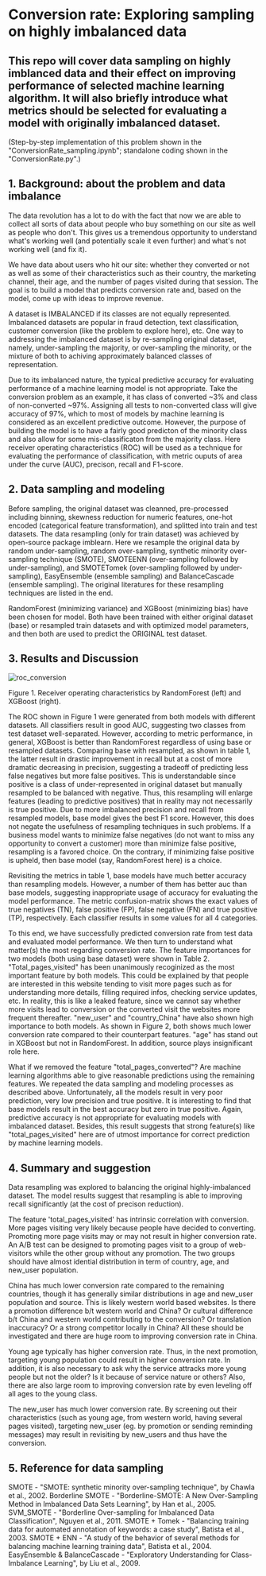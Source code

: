 # Conversion rate: Exploring sampling on highly imbalanced data
## This repo will cover data sampling on highly imblanced data and their effect on improving performance of selected machine learning algorithm. It will also briefly introduce what metrics should be selected for evaluating a model with originally imbalanced dataset.

(Step-by-step implementation of this problem shown in the "ConversionRate_sampling.ipynb"; standalone coding shown in the "ConversionRate.py".)

## 1. Background: about the problem and data imbalance
  The data revolution has a lot to do with the fact that now we are able to collect all sorts of data about people who buy something on our site as well as people who don't. This gives us a tremendous opportunity to understand what's working well (and potentially scale it even further) and what's not working well (and fix it).
  
  We have data about users who hit our site: whether they converted or not as well as some of their characteristics such as their country, the marketing channel, their age, and the number of pages visited during that session. The goal is to build a model that predicts conversion rate and, based on the model, come up with ideas to improve revenue.
  
  A dataset is IMBALANCED if its classes are not equally represented. Imbalanced datasets are popular in fraud detection, text classification, customer conversion (like the problem to explore here), etc. One way to addressing the imbalanced dataset is by re-sampling original dataset, namely, under-sampling the majority, or over-sampling the minority, or the mixture of both to achiving approximately balanced classes of representation. 
  
  Due to its imbalanced nature, the typical predictive accuracy for evaluating performance of a machine learning model is not appropriate. Take the conversion problem as an example, it has class of converted ~3% and class of non-converted ~97%. Assigning all tests to non-converted class will give accuracy of 97%, which to most of models by machine learning is considered as an excellent predictive outcome. However, the purpose of building the model is to have a fairly good predicton of the minority class and also allow for some mis-classificaton from the majority class. Here receiver operating characteristics (ROC) will be used as a technique for evaluating the performance of classification, with metric ouputs of area under the curve (AUC), precison, recall and F1-score.

## 2. Data sampling and modeling
  Before sampling, the original dataset was cleanned, pre-processed including binning, skewness reduction for numeric features, one-hot encoded (categorical feature transformation), and splitted into train and test datasets. The data resampling (only for train dataset) was achieved by open-source package imblearn. Here we resample the original data by random under-sampling, random over-sampling, synthetic minority over-sampling technique (SMOTE), SMOTEENN (over-sampling followed by under-sampling), and SMOTETomek (over-sampling followed by under-sampling), EasyEnsemble (ensemble sampling) and BalanceCascade (ensemble sampling). The original literatures for these resampling techniques are listed in the end.

  RandomForest (minimizing variance) and XGBoost (minimizing bias) have been chosen for model. Both have been trained with either original dataset (base) or resampled train datasets and with optimized model parameters, and then both are used to predict the ORIGINAL test dataset. 

## 3. Results and Discussion

![roc_conversion](https://user-images.githubusercontent.com/34787111/45992613-b19b0780-c03f-11e8-80d8-04a1d45be8c4.png)

Figure 1. Receiver operating characteristics by RandomForest (left) and XGBoost (right).

  The ROC shown in Figure 1 were generated from both models with different datasets. All classifiers result in good AUC, suggesting two classes from test dataset well-separated. However, according to metric performance, in general, XGBoost is better than RandomForest regardless of using base or resampled datasets. Comparing base with resampled, as shown in table 1, the latter result in drastic improvement in recall but at a cost of more dramatic decreasing in precision, suggesting a tradeoff of predicting less false negatives but more false positives. This is understandable since positive is a class of under-represented in original dataset but manually resampled to be balanced with negative. Thus, this resampling will enlarge features (leading to predictive positives) that in reality may not necessarily is true positive. Due to more imbalanced precision and recall from resampled models, base model gives the best F1 score. However, this does not negate the usefulness of resampling techniques in such problems. If a business model wants to minimize false negatives (do not want to miss any opportunity to convert a customer) more than minimize false positive, resampling is a favored choice. On the contrary, if minimizing false positive is upheld, then base model (say, RandomForest here) is a choice.
  
  Revisiting the metrics in table 1, base models have much better accuracy than resampling models. However, a number of them has better auc than base models, suggesting inappropriate usage of accuracy for evaluating the model performance. The metric confusion-matrix shows the exact values of true negatives (TN), false positive (FP), false negative (FN) and true positive (TP), respectively. Each classifier results in some values for all 4 categories.
  
  To this end, we have successfully predicted conversion rate from test data and evaluated model performance. We then turn to understand what matter(s) the most regarding conversion rate. The feature importances for two models (both using base dataset) were shown in Table 2. "Total_pages_visited" has been unanimously recoginized as the most important feature by both models. This could be explained by that people are interested in this website tending to visit more pages such as for understanding more details, filling required infos, checking service updates, etc. In reality, this is like a leaked feature, since we cannot say whether more visits lead to conversion or the converted visit the websites more frequent thereafter. "new_user" and "country_China" have also shown high importance to both models. As shown in Figure 2, both shows much lower conversion rate compared to their counterpart features. "age" has stand out in XGBoost but not in RandomForest. In addition, source plays insignificant role here.
  
  What if we removed the feature "total_pages_converted"? Are machine learning algorithms able to give reasonable predictions using the remaining features. We repeated the data sampling and modeling processes as described above. Unfortunately, all the models result in very poor prediction, very low precision and true positive. It is interesting to find that base models result in the best accuracy but zero in true positive. Again, predictive accuracy is not appropriate for evaluating models with imbalanced dataset. Besides, this result suggests that strong feature(s) like "total_pages_visited" here are of utmost importance for correct prediction by machine learning models.
  
## 4. Summary and suggestion

  Data resampling was explored to balancing the original highly-imbalanced dataset. The model results suggest that resampling is able to improving recall significantly (at the cost of precison reduction). 
  
  The feature 'total_pages_visited' has intrinsic correlation with conversion. More pages visiting very likely because people have decided to converting. Promoting more page visits may or may not result in higher conversion rate. An A/B test can be designed to promoting pages visit to a group of web-visitors while the other group without any promotion. The two groups should have almost idential distribution in term of country, age, and new_user population.

  China has much lower conversion rate compared to the remaining countries, though it has generally similar distributions in age and new_user population and source. This is likely western world based websites. Is there a promotion difference b/t western world and China? Or cultural difference b/t China and western world contributing to the conversion? Or translation inaccuracy? Or a strong competitor locally in China? All these should be investigated and there are huge room to improving conversion rate in China.
  
  Young age typically has higher conversion rate. Thus, in the next promotion, targeting young population could result in higher conversion rate. In addition, it is also necessary to ask why the service attracks more young people but not the older? Is it because of service nature or others? Also, there are also large room to improving conversion rate by even leveling off all ages to the young class.

  The new_user has much lower conversion rate. By screening out their characteristics (such as young age, from western world, having several pages visited), targeting new_user (eg. by promotion or sending reminding messages) may result in revisiting by new_users and thus have the conversion.

## 5. Reference for data sampling

SMOTE - "SMOTE: synthetic minority over-sampling technique", by Chawla et al., 2002.
Borderline SMOTE - "Borderline-SMOTE: A New Over-Sampling Method in Imbalanced Data Sets Learning", by Han et al., 2005.
SVM_SMOTE - "Borderline Over-sampling for Imbalanced Data Classification", Nguyen et al., 2011.
SMOTE + Tomek - "Balancing training data for automated annotation of keywords: a case study", Batista et al., 2003.
SMOTE + ENN - "A study of the behavior of several methods for balancing machine learning training data", Batista et al., 2004.
EasyEnsemble & BalanceCascade - "Exploratory Understanding for Class-Imbalance Learning", by Liu et al., 2009.

